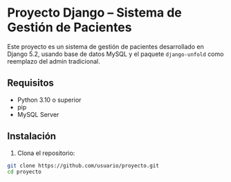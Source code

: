# Proyecto Django – Sistema de Gestión de Pacientes

Este proyecto es un sistema de gestión de pacientes desarrollado en Django 5.2, usando base de datos MySQL y el paquete `django-unfold` como reemplazo del admin tradicional.

## Requisitos

- Python 3.10 o superior
- pip
- MySQL Server

## Instalación

1. Clona el repositorio:

```bash
git clone https://github.com/usuario/proyecto.git
cd proyecto
